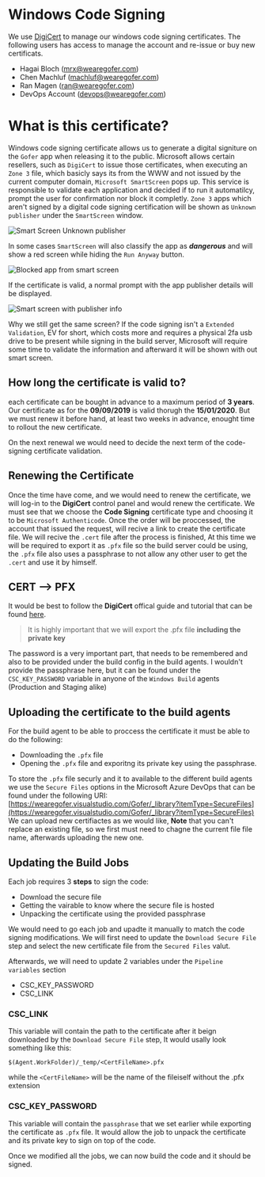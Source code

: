 # Windows Code Signing

We use [DigiCert](https://www.digicert.com) to manage our windows code signing certificates.
The following users has access to manage the account and re-issue or buy new certificats.
- Hagai Bloch (mrx@wearegofer.com)
- Chen Machluf (machluf@wearegofer.com)
- Ran Magen (ran@wearegofer.com)
- DevOps Account (devops@wearegofer.com)

# What is this certificate?

Windows code signing certificate allows us to generate a digital signiture on the `Gofer` app when releasing it to the public.
Microsoft allows certain resellers, such as `DigiCert` to issue those certificates, when executing an `Zone 3` file, which basicly says its from the WWW and not issued by the current computer domain, `Microsoft SmartScreen` pops up.
This service is responsible to validate each application and decided if to run it automatilcy, prompt the user for confirmation nor block it completly.
`Zone 3` apps which aren't signed by a digital code signing certification will be shown as `Unknown publisher` under the `SmartScreen` window.

![Smart Screen Unknown publisher](https://user-images.githubusercontent.com/6978458/34665337-de082852-f470-11e7-81d0-50ed35a4278c.png)

In some cases `SmartScreen` will also classify the app as ***dangerous*** and will show a red screen while hiding the `Run Anyway` button.

![Blocked app from smart screen](https://user-images.githubusercontent.com/11667494/29426086-81b8ff24-8353-11e7-9300-e7db1c0c5dc6.png)

If the certificate is valid, a normal prompt with the app publisher details will be displayed.

![Smart screen with publisher info](https://i.stack.imgur.com/YRQme.jpg)

Why we still get the same screen?
If the code signing isn't a `Extended Validation`, EV for short, which costs more and requires a physical 2fa usb drive to be present while signing in the build server, Microsoft will require some time to validate the information and afterward it will be shown with out smart screen.

## How long the certificate is valid to?

each certificate can be bought in advance to a maximum period of **3 years**.
Our certificate as for the **09/09/2019** is valid thorugh the **15/01/2020**.
But we must renew it before hand, at least two weeks in advance, enought time to rollout the new certificate.

On the next renewal we would need to decide the next term of the code-signing certificate validation.

## Renewing the Certificate

Once the time have come, and we would need to renew the certificate, we will log-in to the **DigiCert** control panel and would renew the certificate.
We must see that we choose the **Code Signing** certificate type and choosing it to be `Microsoft Authenticode`.
Once the order will be proccessed, the account that issued the request, will recive a link to create the certificate file.
We will recive the `.cert` file after the process is finished,
At this time we will be required to export it as `.pfx` file so the build server could be using, the `.pfx` file also uses a passphrase to not allow any other user to get the `.cert` and use it by himself.

## CERT --> PFX
It would be best to follow the **DigiCert** offical guide and tutorial that can be found [here](https://www.digicert.com/util/pfx-certificate-management-utility-import-export-instructions.htm).

> It is highly important that we will export the .pfx file **including  the private key**

The password is a very important part, that needs to be remembered and also to be provided under the build config in the build agents.
I wouldn't provide the passphrase here, but it can be found under the `CSC_KEY_PASSWORD` variable in anyone of the `Windows Build` agents (Production and Staging alike)

## Uploading the certificate to the build agents

For the build agent to be able to proccess the certificate it must be able to do the following:
- Downloading the `.pfx` file
- Opening the `.pfx` file and exporitng its private key using the passphrase.

To store the `.pfx` file securly and it to available to the different build agents we use the `Secure Files` options in the Microsoft Azure DevOps that can be found under the following URI:
[https://wearegofer.visualstudio.com/Gofer/_library?itemType=SecureFiles](https://wearegofer.visualstudio.com/Gofer/_library?itemType=SecureFiles)
We can upload new certifiactes as we would like, **Note** that you can't replace an existing file, so we first must need to chagne the current file file name, afterwards uploading the new one.

## Updating the Build Jobs

Each job requires 3 **steps** to sign the code:
- Download the secure file
- Getting the vairable to know where the secure file is hosted
- Unpacking the certificate using the provided passphrase

We would need to go each job and upadte it manually to match the code signing modifications.
We will first need to update the `Download Secure File` step and select the new certificate file from the `Secured Files` valut.

Afterwards, we will need to update 2 variables under the `Pipeline variables` section
- CSC_KEY_PASSWORD
- CSC_LINK

### CSC_LINK
This variable will contain the path to the certificate after it beign downloaded by the `Download Secure File` step,
It would usally look something like this:
```
$(Agent.WorkFolder)/_temp/<CertFileName>.pfx
```
while the `<CertFileName>` will be the name of the fileiself without the .pfx extension

### CSC_KEY_PASSWORD
This variable will contain the `passphrase` that we set earlier while exporting the certificate as `.pfx` file.
It would allow the job to unpack the certificate and its private key to sign on top of the code.

Once we modified all the jobs, we can now build the code and it should be signed.
